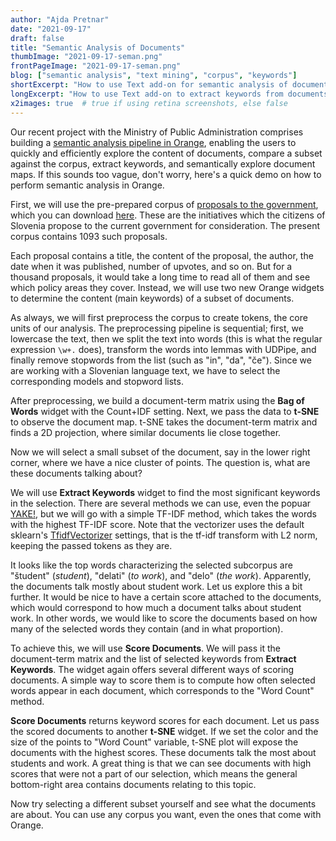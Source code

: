 ```yaml
---
author: "Ajda Pretnar"
date: "2021-09-17"
draft: false
title: "Semantic Analysis of Documents"
thumbImage: "2021-09-17-seman.png"
frontPageImage: "2021-09-17-seman.png"
blog: ["semantic analysis", "text mining", "corpus", "keywords"]
shortExcerpt: "How to use Text add-on for semantic analysis of documents."
longExcerpt: "How to use Text add-on to extract keywords from documents, score documents on keywords, and display semantic content in a map."
x2images: true  # true if using retina screenshots, else false
---
```


Our recent project with the Ministry of Public Administration comprises building a [semantic analysis pipeline in Orange](https://nio.gov.si/nio/asset/semanticni+analizator+besedil?lang=en), enabling the users to quickly and efficiently explore the content of documents, compare a subset against the corpus, extract keywords, and semantically explore document maps. If this sounds too vague, don't worry, here's a quick demo on how to perform semantic analysis in Orange.

First, we will use the pre-prepared corpus of [proposals to the government](https://predlagam.vladi.si/), which you can download [here](http://file.biolab.si/text-semantics/data/predlogi-vladi-1k.tab). These are the initiatives which the citizens of Slovenia propose to the current government for consideration. The present corpus contains 1093 such proposals.

<WindowScreenshot src="2021-09-17-wf1.png" />

<WindowScreenshot src="2021-09-17-corpus.png" />

Each proposal contains a title, the content of the proposal, the author, the date when it was published, number of upvotes, and so on. But for a thousand proposals, it would take a long time to read all of them and see which policy areas they cover. Instead, we will use two new Orange widgets to determine the content (main keywords) of a subset of documents.

<WindowScreenshot src="2021-09-17-corpus-viewer.png" />

As always, we will first preprocess the corpus to create tokens, the core units of our analysis. The preprocessing pipeline is sequential; first, we lowercase the text, then we split the text into words (this is what the regular expression `\w+.` does), transform the words into lemmas with UDPipe, and finally remove stopwords from the list (such as "in", "da", "če"). Since we are working with a Slovenian language text, we have to select the corresponding models and stopword lists.

<WindowScreenshot src="2021-09-17-wf2.png" />

<WindowScreenshot src="2021-09-17-preprocess-text.png" />

After preprocessing, we build a document-term matrix using the **Bag of Words** widget with the Count+IDF setting. Next, we pass the data to **t-SNE** to observe the document map. t-SNE takes the document-term matrix and finds a 2D projection, where similar documents lie close together.

<WindowScreenshot src="2021-09-17-wf3.png" />

<WindowScreenshot src="2021-09-17-tsne1.png" />

Now we will select a small subset of the document, say in the lower right corner, where we have a nice cluster of points. The question is, what are these documents talking about?

We will use **Extract Keywords** widget to find the most significant keywords in the selection. There are several methods we can use, even the popuar [YAKE!](https://repositorio.inesctec.pt/bitstream/123456789/7623/1/P-00N-NF5.pdf), but we will go with a simple TF-IDF method, which takes the words with the highest TF-IDF score. Note that the vectorizer uses the default sklearn's [TfidfVectorizer](https://scikit-learn.org/stable/modules/generated/sklearn.feature_extraction.text.TfidfVectorizer.html) settings, that is the tf-idf transform with L2 norm, keeping the passed tokens as they are.

<WindowScreenshot src="2021-09-17-wf4.png" />

<WindowScreenshot src="2021-09-17-extract-keywords.png" />

It looks like the top words characterizing the selected subcorpus are "študent" (*student*), "delati" (*to work*), and "delo" (*the work*). Apparently, the documents talk mostly about student work. Let us explore this a bit further. It would be nice to have a certain score attached to the documents, which would correspond to how much a document talks about student work. In other words, we would like to score the documents based on how many of the selected words they contain (and in what proportion).

To achieve this, we will use **Score Documents**. We will pass it the document-term matrix and the list of selected keywords from **Extract Keywords**. The widget again offers several different ways of scoring documents. A simple way to score them is to compute how often selected words appear in each document, which corresponds to the "Word Count" method.

<WindowScreenshot src="2021-09-17-wf5.png" />

<WindowScreenshot src="2021-09-17-score-documents.png" />

**Score Documents** returns keyword scores for each document. Let us pass the scored documents to another **t-SNE** widget. If we set the color and the size of the points to "Word Count" variable, t-SNE plot will expose the documents with the highest scores. These documents talk the most about students and work. A great thing is that we can see documents with high scores that were not a part of our selection, which means the general bottom-right area contains documents relating to this topic.

<WindowScreenshot src="2021-09-17-tsne2.png" />

<WindowScreenshot src="2021-09-17-workflow.png" />

Now try selecting a different subset yourself and see what the documents are about. You can use any corpus you want, even the ones that come with Orange.
